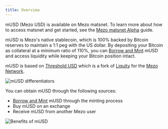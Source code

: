 ```yaml
---
title: Overview
---
```


mUSD (Mezo USD) is available on Mezo matsnet. To learn more about how to access matsnet and get started, see the [Mezo matsnet Alpha](/docs/users/getting-started/mezo-matsnet-alpha-testnet) guide.

mUSD is Mezo's native stablecoin, which is 100% backed by Bitcoin reserves to maintain a 1:1 peg with the US dollar. By depositing your Bitcoin as collateral at a minimum ratio of 110%, you can [Borrow and Mint](./mint-musd.md) mUSD and access liquidity while keeping your Bitcoin position intact.

mUSD is based on [Threshold USD](https://github.com/Threshold-USD/dev) which is a fork of [Liquity](https://github.com/liquity/dev) for the [Mezo Network](https://mezo.org).

![mUSD differentiators](/docs/images/musd/musd-differences.avif)

You can obtain mUSD through the following sources:

- [Borrow and Mint](./mint-musd.md) mUSD through the minting process
- Buy mUSD on an exchange
- Receive mUSD from another Mezo user

![Benefits of mUSD](/docs/images/musd/musd-benefits.avif)